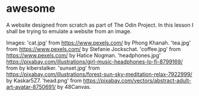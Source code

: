 # awesome

A website designed from scratch as part of The Odin Project. 
In this lesson I shall be trying to emulate a website from an image. 

Images: 
'cat.jpg' from https://www.pexels.com/ by Phong Khanah.
'tea.jpg' from https://www.pexels.com/ by Stefanie Jockschat.
'coffee.jpg' from https://www.pexels.com/ by Hatice Nogman.
'headphones.jpg' https://pixabay.com/illustrations/girl-music-headphones-lo-fi-8799169/ from by kiberstalker.
'sunset.jpg' from https://pixabay.com/illustrations/forest-sun-sky-meditation-relax-7922999/ by Kaskar5Z7.
'head.png' from https://pixabay.com/vectors/abstract-adult-art-avatar-8750691/ by 48Canvas.
